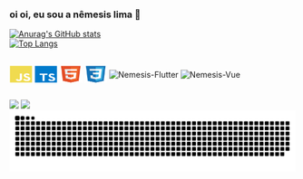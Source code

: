 ### oi oi, eu sou a nêmesis lima 🌷

[![Anurag's GitHub stats](https://github-readme-stats.vercel.app/api?username=nemesislima&show_icons=true&theme=jolly)](https://github.com/anuraghazra/github-readme-stats) 
<br>
[![Top Langs](https://github-readme-stats.vercel.app/api/top-langs/?username=nemesislima&show_icons=true&theme=jolly)](https://github.com/anuraghazra/github-readme-stats)

<div style="display: inline_block"><br>
  <img align="center" alt="Nemesis-Js" height="30" width="40" src="https://raw.githubusercontent.com/devicons/devicon/master/icons/javascript/javascript-plain.svg">
  <img align="center" alt="Nemesis-Ts" height="30" width="40" src="https://raw.githubusercontent.com/devicons/devicon/master/icons/typescript/typescript-plain.svg">
  <img align="center" alt="Nemesis-HTML" height="30" width="40" src="https://raw.githubusercontent.com/devicons/devicon/master/icons/html5/html5-original.svg">
  <img align="center" alt="Nemesis-CSS" height="30" width="40" src="https://raw.githubusercontent.com/devicons/devicon/master/icons/css3/css3-original.svg">
  <img align="center" alt="Nemesis-Flutter" height="30" width="40" src="https://cdn.jsdelivr.net/gh/devicons/devicon/icons/flutter/flutter-original.svg">
  <img align="center" alt="Nemesis-Vue" height="30" width="40" src="https://cdn.jsdelivr.net/gh/devicons/devicon/icons/vuejs/vuejs-original.svg">
</div>
  
  ##
 
<div> 
  <a href="https://www.instagram.com/nemesislima/" target="_blank"><img src="https://img.shields.io/badge/-Instagram-%23E4405F?style=for-the-badge&logo=instagram&logoColor=white" target="_blank"></a>
  <a href="https://www.linkedin.com/in/nemesis-lima/" target="_blank"><img src="https://img.shields.io/badge/-LinkedIn-%230077B5?style=for-the-badge&logo=linkedin&logoColor=white" target="_blank"></a> 
  
</div>

<picture>
  <source
    media="(prefers-color-scheme: dark)"
    srcset="
      https://raw.githubusercontent.com/platane/snk/output/github-contribution-grid-snake-dark.svg
    "
  />
  <source
    media="(prefers-color-scheme: light)"
    srcset="
      https://raw.githubusercontent.com/platane/snk/output/github-contribution-grid-snake.svg
    "
  />
  <img
    alt="github contribution grid snake animation"
    src="https://raw.githubusercontent.com/platane/snk/output/github-contribution-grid-snake.svg"
  />
</picture>
